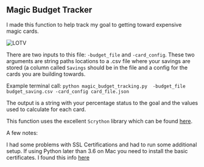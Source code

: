 ## Magic Budget Tracker
I made this function to help track my goal to getting 
toward expensive magic cards. 

![LOTV](https://goo.gl/images/8SAMVZ)

There are two inputs to this file: `-budget_file` and `-card_config`. 
These two arguments are string paths locations to a .csv file where
your savings are stored (a column called `Savings` should be in the file
and a config for the cards you are building towards. 

Example terminal call: `python magic_budget_tracking.py 
-budget_file budget_saving.csv
-card_config card_file.json`

The output is a string with your percentage status to the goal and
the values used to calculate for each card. 

This function uses the excellent `Scrython` library which can be found 
[here](https://github.com/NandaScott/Scrython).

A few notes:

I had some problems with SSL Certifications and had to run some additional setup.
If using Python later than 3.6 on Mac you need to install the basic certificates. 
I found this info [here](https://stackoverflow.com/questions/50236117/scraping-ssl-certificate-verify-failed-error-for-http-en-wikipedia-org) 



